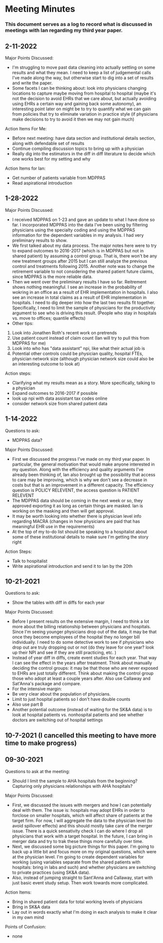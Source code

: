 # Meeting Minutes 
### This document serves as a log to record what is discussed in meetings with Ian regarding my third year paper.

## 2-11-2022
Major Points Discussed:
- I'm struggling to move past data cleaning into actually settling on some results and what they mean. I need to keep a list of judgemental calls I've made along the way, but otherwise start to dig into a set of results and write the paper. 
- Some facets I can be thinking about: look into physicians changing locations to capture maybe moving from hospital to hospital (maybe it's not the decision to avoid EHRs that we care about, but actually avoiding using EHRs a certain way and gaining back some autonomy), an interesting point later on might be to try to quantify what we can gain from policies that try to eliminate variation in practice style (if physicians make decisions to try to avoid it then we may not gain much)

Action Items For Me:
- Before next meeting: have data section and institutional details section, along with defendable set of results
- Continue compiling discussion topics to bring up with a physician
- Really dig into the estimators in the diff in diff literature to decide which one works best for my setting and why

Action Items for Ian:
- Get number of patients variable from MDPPAS
- Read aspirational introduction

## 1-28-2022
Major Points Discussed:
- I received MDPPAS on 1-23 and gave an update to what I have done so far. I incorporated MDPPAS into the data I've been using by filtering physicians using the specialty coding and using the MDPPAS information for the dependent variables in my analysis. I had very preliminary results to show.
- We first talked about my data process. The major notes here were to try to expand outcomes to 2016-2017 (which is in MDPPAS but not in shared patient) by assuming a control group. That is, there won't be any new treatment groups after 2015 but I can still analyze the previous control and treatments following 2015. Another note was to change the retirement variable to not considering the shared patient future claims, since MDPPAS is the more reliable data. 
- Then we went over the preliminary results I have so far. Reitrement shows nothing meaningful. I see an increase in the probability of wokring in an office as a result of EHR implementation in hospitals. I also see an increase in total claims as a result of EHR implementation in hospitals. I need to dig deeper into how the last two results fit together. Specifically, I need to limit the sample of physicians for the productivity argument to see who is driving this result. (People who stay in hospitals vs. move to offices; quantile effects)
- Other tips: 
1. Look into Jonathen Roth's recent work on pretrends
2. Use patient count instead of claim count (Ian will try to pull this from MDPPAS for me)
3. Look into who has "data assistant" npi, like what their actual job is
4. Potential other controls could be physician quality, hospital FTEs, physician network size (although physician network size could also be an interesting outcome to look at)

Action steps: 
- Clarifying what my results mean as a story. More specifically, talking to a physician
- Expand outcomes to 2016-2017 if possible
- look up npi with data assistant tax codes online
- consider network size from shared patient data

## 1-14-2022
Questions to ask:
- MDPPAS data?

Major Points Discussed:
- First we discussed the progress I've made on my third year paper. In particular, the general motivation that would make anyone interested in my question. Along with the efficiency and quality arguments I've already been thinking of, Ian also brought up the possibility that access to care may be improving, which is why we don't see a decrease in costs but that is an improvement in a different capacity. The efficiency question is POLICY RELEVENT, the access question is PATIENT RELEVENT
- The MDPPAS data should be coming in the next week or so, they approved exporting it as long as certain things are masked. Ian is working on the masking and then will get approval. 
- It may be worth looking into whether there is physician level info regarding MACRA (changes in how physicians are paid that has meaningful EHR use in the requirements)
- At the top of my to-do list should be speaking to a hospitalist about some of these institutional details to make sure I'm getting the story right

Action Steps:
- Talk to hospitalist
- Write aspirational introduction and send it to Ian by the 20th

## 10-21-2021
Questions to ask:
- Show the tables with diff in diffs for each year 

Major Points Discussed:
- Before I present results on the extensive margin, I need to think a lot more about the billing relationship between physicians and hospitals. Since I'm seeing younger physicians drop out of the data, it may be that once they become employees of the hospital they no longer bill individually. I need to do some detective work to see if physicians who drop out are truly dropping out or not (do they leave for one year? look up their NPI and see if they are still practicing, etc. )
- Instead of year diff in diffs, create event studies for each year. That way I can see the effect in the years after treatment. Think about manually deciding the control groups: it may be that those who are never exposed to EHRs are just totally different. Think about making the control group those who adopt at least a couple years after. Also use Callaway and Sat'Anna's package and compare. 
- For the intensive margin:
-   Be very clear about the population of physicians. 
-   Limit to just hospital patients so I don't have double counts
-   Also use part B 
- Another potential outcome (instead of waiting for the SK&A data) is to look at hospital patients vs. nonhospital patients and see whether doctors are switching out of hospital settings


## 10-7-2021 (I cancelled this meeting to have more time to make progress)


## 09-30-2021
Questions to ask at the meeting:
- Should I limit the sample to AHA hospitals from the beginning? Capturing only physicians relationships with AHA hospitals?

Major Points Discussed:
- First, we discussed the issues with mergers and how I can potentially deal with them. The issue is: hospitals may adopt EHRs in order to forclose on smaller hospitals, which will affect share of patients at the target firm. For now, I will aggregate the data to the physician level (to avoid spillover effects) and this should mostly take care of the merger issue. There is a quick sensativity check I can do where I drop all physicians that work with a target hospital. In the future, I can bring in merger data and try to trak these things more carefully over time. 
- Next, we discussed some big picture things for this paper. I'm going to back up a little bit and focus more on my original questions, which were at the physician level. I'm going to create dependent variables for working (using variables separate from the shared patients with hospitals: bring in labs and such) and whether physicians are switching to private practices (using SK&A data).
- Also, instead of jumping straight to Sant'Anna and Callaway, start with just basic event study setup. Then work towards more complicated. 

Action Items:
- Bring in shared patient data for total working levels of physicians
- Bring in SK&A data
- Lay out in words exactly what I'm doing in each analysis to make it clear in my own mind

Points of Confusion:
- none 








